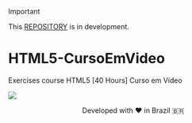 > [!IMPORTANT]
> This [REPOSITORY](https://github.com/mateusadada/HTML5-CursoEmVideo) is in development.

# HTML5-CursoEmVideo
Exercises course HTML5 [40 Hours] Curso em Vídeo

<img src="https://user-images.githubusercontent.com/73097560/115834477-dbab4500-a447-11eb-908a-139a6edaec5c.gif">
<p align="center">Developed with ❤️ in Brazil 🇧🇷</p>
